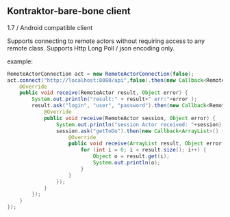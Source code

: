 ## Kontraktor-bare-bone client

1.7 / Android compatible client

Supports connecting to remote actors without requiring access to any remote class.
Supports Http Long Poll / json encoding only.

example:

```java
RemoteActorConnection act = new RemoteActorConnection(false);
act.connect("http://localhost:8080/api",false).then(new Callback<RemoteActor>() {
    @Override
    public void receive(RemoteActor result, Object error) {
        System.out.println("result:" + result+" err:"+error );
        result.ask("login", "user", "password").then(new Callback<RemoteActor>() {
            @Override
            public void receive(RemoteActor session, Object error) {
                System.out.println("session Actor received: "+session);
                session.ask("getToDo").then(new Callback<ArrayList>() {
                    @Override
                    public void receive(ArrayList result, Object error) {
                        for (int i = 0; i < result.size(); i++) {
                            Object o = result.get(i);
                            System.out.println(o);
                        }
                    }
                });
            }
        });
    }
});
```
